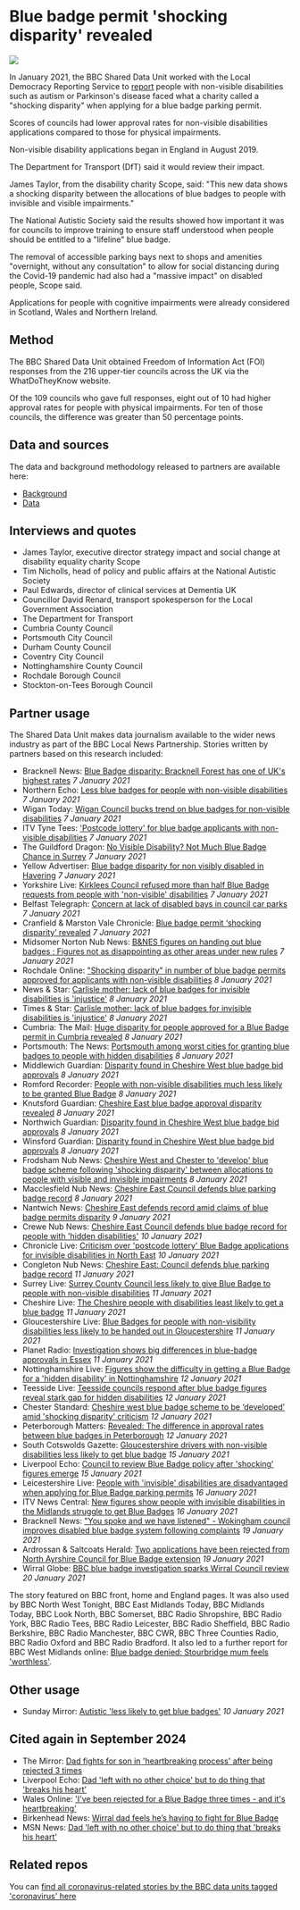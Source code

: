 # Blue badge permit 'shocking disparity' revealed

![](https://ichef.bbci.co.uk/news/976/cpsprodpb/11E91/production/_116216337_blue_badge.png)

In January 2021, the BBC Shared Data Unit worked with the Local Democracy Reporting Service to [report](https://www.bbc.co.uk/news/uk-55221474) people with non-visible disabilities such as autism or Parkinson's disease faced what a charity called a "shocking disparity" when applying for a blue badge parking permit.

Scores of councils had lower approval rates for non-visible disabilities applications compared to those for physical impairments.

Non-visible disability applications began in England in August 2019.

The Department for Transport (DfT) said it would review their impact.

James Taylor, from the disability charity Scope, said: "This new data shows a shocking disparity between the allocations of blue badges to people with invisible and visible impairments."

The National Autistic Society said the results showed how important it was for councils to improve training to ensure staff understood when people should be entitled to a "lifeline" blue badge.

The removal of accessible parking bays next to shops and amenities "overnight, without any consultation" to allow for social distancing during the Covid-19 pandemic had also had a "massive impact" on disabled people, Scope said.

Applications for people with cognitive impairments were already considered in Scotland, Wales and Northern Ireland.

## Method

The BBC Shared Data Unit obtained Freedom of Information Act (FOI) responses from the 216 upper-tier councils across the UK via the WhatDoTheyKnow website.

Of the 109 councils who gave full responses, eight out of 10 had higher approval rates for people with physical impairments. For ten of those councils, the difference was greater than 50 percentage points.

## Data and sources

The data and background methodology released to partners are available here:
* [Background](https://docs.google.com/document/d/1s6p1UN2xStpGsYrGGVHQFRdGiRMedaOyrWiQUIO8RpU/edit?usp=sharing)
* [Data](https://docs.google.com/spreadsheets/d/1CnIiXPjFabI8auAxVcH7Io3bjd5u7Ny2yo74keSoQqE/edit?usp=sharing)

## Interviews and quotes

* James Taylor, executive director strategy impact and social change at disability equality charity Scope
* Tim Nicholls, head of policy and public affairs at the National Autistic Society
* Paul Edwards, director of clinical services at Dementia UK
* Councillor David Renard, transport spokesperson for the Local Government Association
* The Department for Transport
* Cumbria County Council
* Portsmouth City Council
* Durham County Council
* Coventry City Council
* Nottinghamshire County Council
* Rochdale Borough Council
* Stockton-on-Tees Borough Council 

## Partner usage

The Shared Data Unit makes data journalism available to the wider news industry as part of the BBC Local News Partnership.
Stories written by partners based on this research included:

* Bracknell News: [Blue Badge disparity: Bracknell Forest has one of UK's highest rates](https://www.bracknellnews.co.uk/news/18993358.blue-badge-disparity-bracknell-forest-one-uks-highest-rates/) *7 January 2021*
* Northern Echo: [Less blue badges for people with non-visible disabilities](https://www.thenorthernecho.co.uk/news/18990871.less-blue-badges-people-non-visible-disabilities/) *7 January 2021*
* Wigan Today: [Wigan Council bucks trend on blue badges for non-visible disabilities](https://www.wigantoday.net/news/politics/wigan-council-bucks-trend-blue-badges-non-visible-disabilities-3088015) *7 January 2021*
* ITV Tyne Tees: ['Postcode lottery' for blue badge applicants with non-visible disabilities](https://www.itv.com/news/tyne-tees/2021-01-07/postcode-lottery-for-blue-badge-applicants-with-non-visible-disabilities) *7 January 2021*
* The Guildford Dragon: [No Visible Disability? Not Much Blue Badge Chance in Surrey](https://www.guildford-dragon.com/2021/01/07/no-visible-disability-not-much-blue-badge-chance-in-surrey/) *7 January 2021*
* Yellow Advertiser: [Blue badge disparity for non visibly disabled in Havering](https://www.yellowad.co.uk/blue-badge-disparity-for-non-visibly-disabled-in-havering/) *7 January 2021*
* Yorkshire Live: [Kirklees Council refused more than half Blue Badge requests from people with 'non-visible' disabilities](https://www.examinerlive.co.uk/news/west-yorkshire-news/kirklees-council-refused-more-half-19573298) *7 January 2021*
* Belfast Telegraph: [Concern at lack of disabled bays in council car parks](https://www.belfasttelegraph.co.uk/news/northern-ireland/concern-at-lack-of-disabled-bays-in-council-car-parks-39940027.html) *7 January 2021*
* Cranfield & Marston Vale Chronicle: [Blue badge permit ‘shocking disparity’ revealed](https://cranfieldandmarstonvale.co.uk/central-beds-council/blue-badge-permit-shocking-disparity-revealed/) *7 January 2021*
* Midsomer Norton Nub News: [B&NES figures on handing out blue badges ; Figures not as disappointing as other areas under new rules](https://midsomernorton.nub.news/n/blue-badges) *7 January 2021*
* Rochdale Online: ["Shocking disparity" in number of blue badge permits approved for applicants with non-visible disabilities](https://www.rochdaleonline.co.uk/news-features/2/news-headlines/138561/shocking-disparity-in-number-of-blue-badge-permits-approved-for-applicants-with-nonvisible-disabilities?cmpredirect) *8 January 2021*
* News & Star: [Carlisle mother: lack of blue badges for invisible disabilities is 'injustice'](https://www.newsandstar.co.uk/news/18994975.carlisle-mother-lack-blue-badges-invisible-disabilities-injustice/) *8 January 2021*
* Times & Star: [Carlisle mother: lack of blue badges for invisible disabilities is 'injustice'](https://www.timesandstar.co.uk/news/18994976.carlisle-mother-lack-blue-badges-invisible-disabilities-injustice/) *8 January 2021*
* Cumbria: The Mail: [Huge disparity for people approved for a Blue Badge permit in Cumbria revealed](https://www.nwemail.co.uk/news/18995158.huge-disparity-people-approved-blue-badge-permit-cumbria-revealed/) *8 January 2021*
* Portsmouth: The News: [Portsmouth among worst cities for granting blue badges to people with hidden disabilities](https://www.portsmouth.co.uk/news/politics/portsmouth-among-worst-cities-granting-blue-badges-people-hidden-disabilities-3090414) *8 January 2021*
* Middlewich Guardian: [Disparity found in Cheshire West blue badge bid approvals](https://www.winsfordguardian.co.uk/news/18998086.disparity-found-cheshire-west-blue-badge-bid-approvals/?ref=rss&utm_source=dlvr.it&utm_medium=twitter) *8 January 2021*
* Romford Recorder: [People with non-visible disabilities much less likely to be granted Blue Badge](https://www.romfordrecorder.co.uk/news/blue-badge-disparity-in-havering-6889298) *8 January 2021*
* Knutsford Guardian: [Cheshire East blue badge approval disparity revealed](https://www.knutsfordguardian.co.uk/news/18998331.cheshire-east-blue-badge-approval-disparity-revealed/?ref=rss&utm_source=dlvr.it&utm_medium=twitter) *8 January 2021*
* Northwich Guardian: [Disparity found in Cheshire West blue badge bid approvals](https://www.northwichguardian.co.uk/news/18998082.disparity-found-cheshire-west-blue-badge-bid-approvals/) *8 January 2021*
* Winsford Guardian: [Disparity found in Cheshire West blue badge bid approvals](https://www.winsfordguardian.co.uk/news/18998086.disparity-found-cheshire-west-blue-badge-bid-approvals/?ref=rss&utm_source=dlvr.it&utm_medium=twitter) *8 January 2021*
* Frodsham Nub News: [Cheshire West and Chester to 'develop' blue badge scheme following 'shocking disparity' between allocations to people with visible and invisible impairments](https://frodsham.nub.news/n/cheshire-west-and-chester-to-39develop39-blue-badge-scheme-following-39shocking-disparity39-between-allocations-to-people-with-visible-and-invisible-impairments) *8 January 2021*
* Macclesfield Nub News: [Cheshire East Council defends blue parking badge record](https://macclesfield.nub.news/n/cheshire-east-council-defends-blue-parking-badge-record) *8 January 2021*
* Nantwich News: [Cheshire East defends record amid claims of blue badge permits disparity](https://thenantwichnews.co.uk/2021/01/09/cheshire-east-defends-record-amid-claims-of-blue-badge-permits-disparity/) *9 January 2021*
* Crewe Nub News: [Cheshire East Council defends blue badge record for people with 'hidden disabilities'](https://crewe.nub.news/n/cheshire-east-council-defends-blue-badge-record-for-people-with-39hidden-disabilities39) *10 January 2021*
* Chronicle Live: [Criticism over 'postcode lottery' Blue Badge applications for invisible disabilities in North East](https://www.chroniclelive.co.uk/news/north-east-news/blue-badge-disability-postcode-lottery-19586723) *10 January 2021*
* Congleton Nub News: [Cheshire East: Council defends blue parking badge record](https://congleton.nub.news/n/cheshire-east-council-defends-blue-parking-badge-record) *11 January 2021*
* Surrey Live: [Surrey County Council less likely to give Blue Badge to people with non-visible disabilities](https://www.getsurrey.co.uk/news/surrey-news/surrey-county-council-less-likely-19587393) *11 January 2021*
* Cheshire Live: [The Cheshire people with disabilities least likely to get a blue badge](https://www.cheshire-live.co.uk/news/chester-cheshire-news/cheshire-residents-non-visible-disabilities-19572064) *11 January 2021*
* Gloucestershire Live: [Blue Badges for people with non-visibility disabilities less likely to be handed out in Gloucestershire](https://www.gloucestershirelive.co.uk/news/gloucester-news/blue-badges-people-non-visibility-4874953) *11 January 2021*
* Planet Radio: [Investigation shows big differences in blue-badge approvals in Essex](https://planetradio.co.uk/greatest-hits/essex/news/less-than-half-of-blue-badge-parking-permits-being-approved-under-non-visible-disabilities-criteria-in-essex/) *11 January 2021*
* Nottinghamshire Live: [Figures show the difficulty in getting a Blue Badge for a 'hidden disability' in Nottinghamshire](https://www.nottinghampost.com/news/local-news/figures-show-difficulty-getting-blue-4869067) *12 January 2021*
* Teesside Live: [Teesside councils respond after blue badge figures reveal stark gap for hidden disabilities](https://www.gazettelive.co.uk/news/teesside-news/teesside-councils-respond-after-blue-19609165) *12 January 2021*
* Chester Standard: [Cheshire west blue badge scheme to be ‘developed’ amid 'shocking disparity' criticism](https://www.chesterstandard.co.uk/news/19004320.cheshire-west-blue-badge-scheme-developed-amid-shocking-disparity-criticism/) *12 January 2021*
* Peterborough Matters: [Revealed: The difference in approval rates between blue badges in Peterborough](https://www.peterboroughmatters.co.uk/local-news/disability-blue-badge-approvals-in-peterborough-37329) *12 January 2021*
* South Cotswolds Gazette: [Gloucestershire drivers with non-visible disabilities less likely to get blue badge](https://www.gazetteseries.co.uk/news/19014016.gloucestershire-drivers-non-visible-disabilities-less-likely-get-blue-badge/) *15 January 2021*
* Liverpool Echo: [Council to review Blue Badge policy after 'shocking' figures emerge](https://www.liverpoolecho.co.uk/news/liverpool-news/council-review-blue-badge-policy-19630295) *15 January 2021*
* Leicestershire Live: [People with 'invisible' disabilities are disadvantaged when applying for Blue Badge parking permits](https://www.leicestermercury.co.uk/news/leicester-news/people-invisible-disabilities-disadvantaged-applying-4869876) *16 January 2021*
* ITV News Central: [New figures show people with invisible disabilities in the Midlands struggle to get Blue Badges](https://www.itv.com/news/central/2021-01-15/new-figures-show-people-with-invisible-disabilities-in-the-midlands-struggle-to-get-blue-badges) *16 January 2021*
* Bracknell News: ["You spoke and we have listened" - Wokingham council improves disabled blue badge system following complaints](https://www.bracknellnews.co.uk/news/19022778.spoke-listened---wokingham-council-improves-disabled-blue-badge-system-following-complaints/) *19 January 2021*
* Ardrossan & Saltcoats Herald: [Two applications have been rejected from North Ayrshire Council for Blue Badge extension](https://www.ardrossanherald.com/news/19011210.two-applications-rejected-north-ayrshire-council-blue-badge-extension/) *19 January 2021*
* Wirral Globe: [BBC blue badge investigation sparks Wirral Council review](https://www.wirralglobe.co.uk/news/19025163.bbc-blue-badge-application-report-sparks-council-review/) *20 January 2021*

The story featured on BBC front, home and England pages. It was also used by BBC North West Tonight, BBC East Midlands Today, BBC Midlands Today, BBC Look North, BBC Somerset, BBC Radio Shropshire, BBC Radio York, BBC Radio Tees, BBC Radio Leicester, BBC Radio Sheffield, BBC Radio Berkshire, BBC Radio Manchester, BBC CWR, BBC Three Counties Radio, BBC Radio Oxford and BBC Radio Bradford. It also led to a further report for BBC West Midlands online: [Blue badge denied: Stourbridge mum feels 'worthless'](https://www.bbc.co.uk/news/uk-england-birmingham-55579359).

## Other usage

* Sunday Mirror: [Autistic 'less likely to get blue badges'](https://www.pressreader.com/uk/sunday-mirror/20210110/284752044129517) *10 January 2021*

## Cited again in September 2024

* The Mirror: [Dad fights for son in 'heartbreaking process' after being rejected 3 times](https://www.mirror.co.uk/news/uk-news/dad-fights-son-heartbreaking-process-33677850)
* Liverpool Echo: [Dad 'left with no other choice' but to do thing that 'breaks his heart'](https://www.liverpoolecho.co.uk/news/liverpool-news/dad-left-no-choice-thing-29931642)
* Wales Online: ['I've been rejected for a Blue Badge three times - and it's heartbreaking'](https://www.walesonline.co.uk/news/uk-news/ive-been-rejected-blue-badge-29953916)
* Birkenhead News: [Wirral dad feels he’s having to fight for Blue Badge](https://www.birkenhead.news/wirral-dad-feels-hes-having-to-fight-for-blue-badge/)
* MSN News: [Dad 'left with no other choice' but to do thing that 'breaks his heart'](https://www.msn.com/en-gb/health/other/dad-left-with-no-other-choice-but-to-do-thing-that-breaks-his-heart/ar-AA1qDFUY)

## Related repos

You can [find all coronavirus-related stories by the BBC data units tagged 'coronavirus' here](https://github.com/search?q=topic%3Acoronavirus+org%3ABBC-Data-Unit&type=Repositories)
